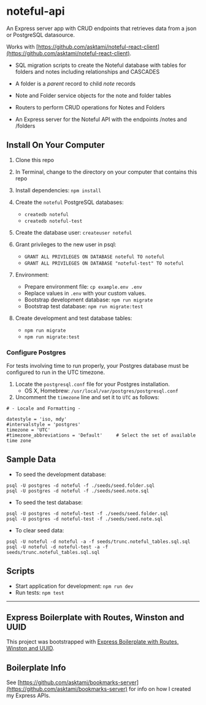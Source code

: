 # noteful-api

An Express server app with CRUD endpoints that retrieves data from a json or PostgreSQL datasource.

Works with [https://github.com/asktami/noteful-react-client](https://github.com/asktami/noteful-react-client).

- SQL migration scripts to create the Noteful database with tables for folders and notes including relationships and CASCADES

- A folder is a _parent_ record to child _note_ records

- Note and Folder service objects for the note and folder tables

- Routers to perform CRUD operations for Notes and Folders

- An Express server for the Noteful API with the endpoints /notes and /folders

## Install On Your Computer

1. Clone this repo
2. In Terminal, change to the directory on your computer that contains this repo
3. Install dependencies: `npm install`
4. Create the `noteful` PostgreSQL databases:

   - `createdb noteful`
   - `createdb noteful-test`

5. Create the database user: `createuser noteful`

6. Grant privileges to the new user in psql:

   - `GRANT ALL PRIVILEGES ON DATABASE noteful TO noteful`
   - `GRANT ALL PRIVILEGES ON DATABASE "noteful-test" TO noteful`

7. Environment:

   - Prepare environment file: `cp example.env .env`
   - Replace values in `.env` with your custom values.
   - Bootstrap development database: `npm run migrate`
   - Bootstrap test database: `npm run migrate:test`

8. Create development and test database tables:
   - `npm run migrate`
   - `npm run migrate:test`

### Configure Postgres

For tests involving time to run properly, your Postgres database must be configured to run in the UTC timezone.

1. Locate the `postgresql.conf` file for your Postgres installation.
   - OS X, Homebrew: `/usr/local/var/postgres/postgresql.conf`
2. Uncomment the `timezone` line and set it to `UTC` as follows:

```
# - Locale and Formatting -

datestyle = 'iso, mdy'
#intervalstyle = 'postgres'
timezone = 'UTC'
#timezone_abbreviations = 'Default'     # Select the set of available time zone
```

## Sample Data

- To seed the development database:

```
psql -U postgres -d noteful -f ./seeds/seed.folder.sql
psql -U postgres -d noteful -f ./seeds/seed.note.sql
```

- To seed the test database:

```
psql -U postgres -d noteful-test -f ./seeds/seed.folder.sql
psql -U postgres -d noteful-test -f ./seeds/seed.note.sql
```

- To clear seed data:

```
psql -U noteful -d noteful -a -f seeds/trunc.noteful_tables.sql.sql
psql -U noteful -d noteful-test -a -f seeds/trunc.noteful_tables.sql.sql
```

## Scripts

- Start application for development: `npm run dev`
- Run tests: `npm test`

---

## Express Boilerplate with Routes, Winston and UUID

This project was bootstrapped with [Express Boilerplate with Routes, Winston and UUID](https://github.com/asktami/express-boilerplate-routes).

## Boilerplate Info

See [https://github.com/asktami/bookmarks-server](https://github.com/asktami/bookmarks-server) for info on how I created my Express APIs.
